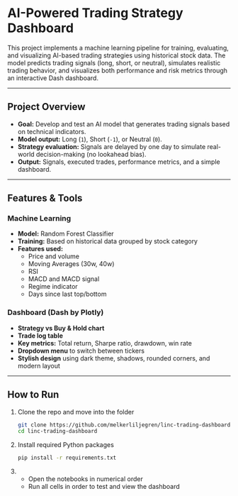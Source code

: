 # AI-Powered Trading Strategy Dashboard

This project implements a machine learning pipeline for training, evaluating, and visualizing AI-based trading strategies using historical stock data. The model predicts trading signals (long, short, or neutral), simulates realistic trading behavior, and visualizes both performance and risk metrics through an interactive Dash dashboard.

---

## Project Overview

- **Goal:** Develop and test an AI model that generates trading signals based on technical indicators.
- **Model output:** Long (`1`), Short (`-1`), or Neutral (`0`).
- **Strategy evaluation:** Signals are delayed by one day to simulate real-world decision-making (no lookahead bias).
- **Output:** Signals, executed trades, performance metrics, and a simple dashboard.

---

## Features & Tools

### Machine Learning
- **Model:** Random Forest Classifier
- **Training:** Based on historical data grouped by stock category
- **Features used:**
  - Price and volume
  - Moving Averages (30w, 40w)
  - RSI
  - MACD and MACD signal
  - Regime indicator
  - Days since last top/bottom

### Dashboard (Dash by Plotly)
- **Strategy vs Buy & Hold chart**
- **Trade log table**
- **Key metrics:** Total return, Sharpe ratio, drawdown, win rate
- **Dropdown menu** to switch between tickers
- **Stylish design** using dark theme, shadows, rounded corners, and modern layout

---

## How to Run
1. Clone the repo and move into the folder  
   ```bash
   git clone https://github.com/melkerliljegren/linc-trading-dashboard.git
   cd linc-trading-dashboard
   
2. Install required Python packages
   ```bash
   pip install -r requirements.txt
   
3. - Open the notebooks in numerical order
   - Run all cells in order to test and view the dashboard
